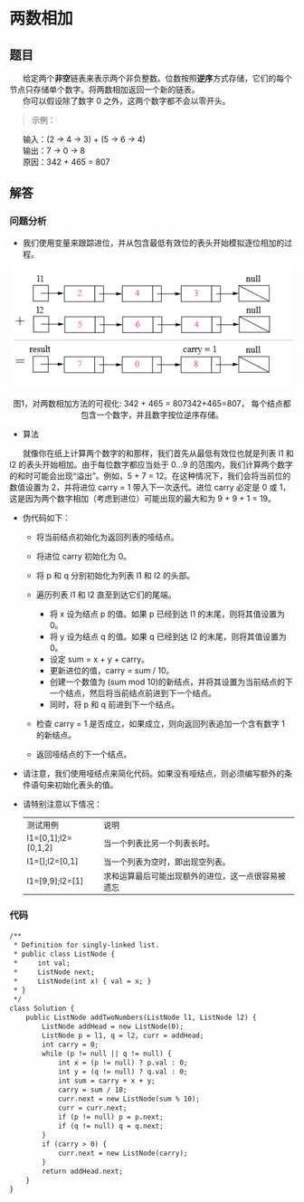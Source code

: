 # 两数相加

## 题目

&nbsp;&nbsp;&nbsp;&nbsp;&nbsp;&nbsp;给定两个**非空**链表来表示两个非负整数。位数按照**逆序**方式存储，它们的每个节点只存储单个数字。将两数相加返回一个新的链表。<br/>
&nbsp;&nbsp;&nbsp;&nbsp;&nbsp;&nbsp;你可以假设除了数字 0 之外，这两个数字都不会以零开头。

  >示例：

&nbsp;&nbsp;&nbsp;&nbsp;&nbsp;&nbsp;输入：(2 -> 4 -> 3) + (5 -> 6 -> 4)<br/>
&nbsp;&nbsp;&nbsp;&nbsp;&nbsp;&nbsp;输出：7 -> 0 -> 8<br/>
&nbsp;&nbsp;&nbsp;&nbsp;&nbsp;&nbsp;原因：342 + 465 = 807<br/>

## 解答

### 问题分析

* 我们使用变量来跟踪进位，并从包含最低有效位的表头开始模拟逐位相加的过程。

<div align="center"><img src="./img/两数相加.png"/></div></br>
<div align="center">图1，对两数相加方法的可视化: 342 + 465 = 807342+465=807， 每个结点都包含一个数字，并且数字按位逆序存储。</div>

* 算法

&nbsp;&nbsp;&nbsp;&nbsp;&nbsp;&nbsp;就像你在纸上计算两个数字的和那样，我们首先从最低有效位也就是列表 l1 和 l2 的表头开始相加。由于每位数字都应当处于 0...9 的范围内，我们计算两个数字的和时可能会出现“溢出”。例如，5 + 7 = 12。在这种情况下，我们会将当前位的数值设置为 2，并将进位 carry = 1 带入下一次迭代。进位 carry 必定是 0 或 1，这是因为两个数字相加（考虑到进位）可能出现的最大和为 9 + 9 + 1 = 19。

* 伪代码如下：

   * 将当前结点初始化为返回列表的哑结点。
   * 将进位 carry 初始化为 0。
   * 将 p 和 q 分别初始化为列表 l1 和 l2 的头部。
   * 遍历列表 l1 和 l2 直至到达它们的尾端。
   
        * 将 x 设为结点 p 的值。如果 p 已经到达 l1 的末尾，则将其值设置为 0。
        * 将 y 设为结点 q 的值。如果 q 已经到达 l2 的末尾，则将其值设置为 0。
        * 设定 sum = x + y + carry。
        * 更新进位的值，carry = sum / 10。
        * 创建一个数值为 (sum mod 10)的新结点，并将其设置为当前结点的下一个结点，然后将当前结点前进到下一个结点。
        * 同时，将 p 和 q 前进到下一个结点。
        
   * 检查 carry = 1 是否成立，如果成立，则向返回列表追加一个含有数字 1 的新结点。
   * 返回哑结点的下一个结点。

* 请注意，我们使用哑结点来简化代码。如果没有哑结点，则必须编写额外的条件语句来初始化表头的值。

* 请特别注意以下情况：

    <table>
       <tr>
          <td>测试用例</td>
          <td>说明</td>
       </tr>
       <tr>
          <td>l1=[0,1];l2=[0,1,2]</td>
          <td>当一个列表比另一个列表长时。</td>
       </tr>
       <tr>
          <td>l1=[];l2=[0,1]</td>
          <td>当一个列表为空时，即出现空列表。</td>
       </tr>
       <tr>
          <td>l1=[9,9];l2=[1]</td>
          <td>求和运算最后可能出现额外的进位，这一点很容易被遗忘</td>
       </tr>
    </table>

### 代码

    /**
     * Definition for singly-linked list.
     * public class ListNode {
     *     int val;
     *     ListNode next;
     *     ListNode(int x) { val = x; }
     * }
     */
    class Solution {
        public ListNode addTwoNumbers(ListNode l1, ListNode l2) {
            ListNode addHead = new ListNode(0);
            ListNode p = l1, q = l2, curr = addHead;
            int carry = 0;
            while (p != null || q != null) {
                int x = (p != null) ? p.val : 0;
                int y = (q != null) ? q.val : 0;
                int sum = carry + x + y;
                carry = sum / 10;
                curr.next = new ListNode(sum % 10);
                curr = curr.next;
                if (p != null) p = p.next;
                if (q != null) q = q.next;
            }
            if (carry > 0) {
                curr.next = new ListNode(carry);
            }
            return addHead.next;
        }
    }














































